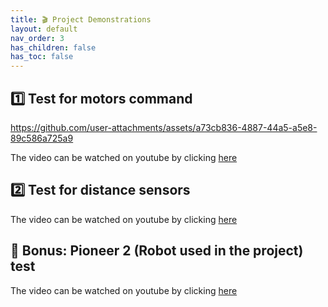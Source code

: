```yaml
---
title: 🎬 Project Demonstrations
layout: default
nav_order: 3
has_children: false
has_toc: false
---
```


## 1️⃣ Test for motors command

https://github.com/user-attachments/assets/a73cb836-4887-44a5-a5e8-89c586a725a9

The video can be watched on youtube by clicking [here](https://youtu.be/FsJWMptuWgY)

## 2️⃣ Test for distance sensors

The video can be watched on youtube by clicking [here](https://youtu.be/31ghxB5zjZ0)

<!-- # 3️⃣ Test for encoders -->

<!-- # 4️⃣ Test for dodge -->

## 🎁 Bonus: Pioneer 2 (Robot used in the project) test


The video can be watched on youtube by clicking [here](https://youtu.be/dj5ICpfwBbw)
